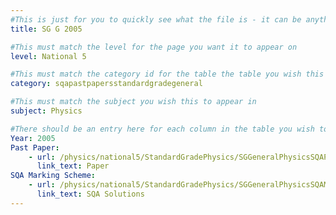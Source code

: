 ```yaml
---
#This is just for you to quickly see what the file is - it can be anything you want
title: SG G 2005

#This must match the level for the page you want it to appear on
level: National 5

#This must match the category id for the table the table you wish this to appear in
category: sqapastpapersstandardgradegeneral

#This must match the subject you wish this to appear in
subject: Physics

#There should be an entry here for each column in the table you wish to populate:
Year: 2005
Past Paper:
    - url: /physics/national5/StandardGradePhysics/SGGeneralPhysicsSQAPP/SGGeneralPhysicsSQApp2005.pdf
      link_text: Paper
SQA Marking Scheme:
    - url: /physics/national5/StandardGradePhysics/SGGeneralPhysicsSQAMsch/SGGeneralPhysicsSQAmsch2005.pdf
      link_text: SQA Solutions
---
```


